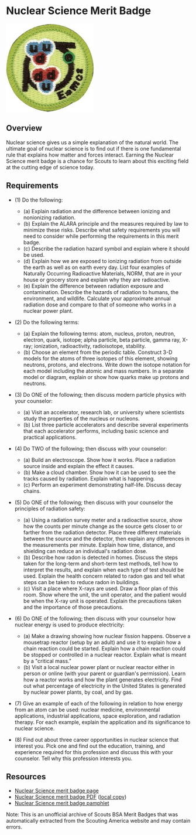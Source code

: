 

# Nuclear Science Merit Badge

![Nuclear Science Merit Badge](images/nuclear-science-merit-badge.jpg)

## Overview



Nuclear science gives us a simple explanation of the natural world. The ultimate goal of nuclear science is to find out if there is one fundamental rule that explains how matter and forces interact. Earning the Nuclear Science merit badge is a chance for Scouts to learn about this exciting field at the cutting edge of science today.

## Requirements

* (1) Do the following:
    * (a) Explain radiation and the difference between ionizing and nonionizing radiation.
    * (b) Explain the ALARA principle and the measures required by law to minimize these risks. Describe what safety requirements you will need to consider while performing the requirements in this merit badge.
    * (c) Describe the radiation hazard symbol and explain where it should be used.
    * (d) Explain how we are exposed to ionizing radiation from outside the earth as well as on earth every day. List four examples of Naturally Occurring Radioactive Materials, NORM, that are in your house or grocery store and explain why they are radioactive.
    * (e) Explain the difference between radiation exposure and contamination. Describe the hazards of radiation to humans, the environment, and wildlife. Calculate your approximate annual radiation dose and compare to that of someone who works in a nuclear power plant.


* (2) Do the following terms:
    * (a) Explain the following terms: atom, nucleus, proton, neutron, electron, quark, isotope; alpha particle, beta particle, gamma ray, X-ray; ionization, radioactivity, radioisotope, stability.
    * (b) Choose an element from the periodic table. Construct 3-D models for the atoms of three isotopes of this element, showing neutrons, protons, and electrons. Write down the isotope notation for each model including the atomic and mass numbers. In a separate model or diagram, explain or show how quarks make up protons and neutrons.


* (3) Do ONE of the following; then discuss modern particle physics with  your counselor:
    * (a) Visit an accelerator, research lab, or university where scientists study the properties of the nucleus or nucleons.
    * (b) List three particle accelerators and describe several experiments that each accelerator performs, including basic science and practical applications.


* (4) Do TWO of the following; then discuss with your counselor:
    * (a) Build an electroscope. Show how it works. Place a radiation source inside and explain the effect it causes.
    * (b) Make a cloud chamber. Show how it can be used to see the tracks caused by radiation. Explain what is happening.
    * (c) Perform an experiment demonstrating half-life. Discuss decay chains.


* (5) Do ONE of the following; then discuss with your counselor the principles of radiation safety:
    * (a) Using a radiation survey meter and a radioactive source, show how the counts per minute change as the source gets closer to or farther from the radiation detector. Place three different materials between the source and the detector, then explain any differences in the measurements per minute. Explain how time, distance, and shielding can reduce an individual's radiation dose.
    * (b) Describe how radon is detected in homes. Discuss the steps taken for the long-term and short-term test methods, tell how to interpret the results, and explain when each type of test should be used. Explain the health concern related to radon gas and tell what steps can be taken to reduce radon in buildings.
    * (c) Visit a place where X-rays are used. Draw a floor plan of this room. Show where the unit, the unit operator, and the patient would be when the X-ray unit is operated. Explain the precautions taken and the importance of those precautions.


* (6) Do ONE of the following; then discuss with your counselor how nuclear energy is used to produce electricity:
    * (a) Make a drawing showing how nuclear fission happens. Observe a mousetrap reactor (setup by an adult) and use it to explain how a chain reaction could be started. Explain how a chain reaction could be stopped or controlled in a nuclear reactor. Explain what is meant by a "critical mass."
    * (b) Visit a local nuclear power plant or nuclear reactor either in person or online (with your parent or guardian's permission). Learn how a reactor works and how the plant generates electricity. Find out what percentage of electricity in the United States is generated by nuclear power plants, by coal, and by gas.


* (7) Give an example of each of the following in relation to how energy from an atom can be used: nuclear medicine, environmental applications, industrial applications, space exploration, and radiation therapy. For each example, explain the application and its significance to nuclear science.
* (8) Find out about three career opportunities in nuclear science that interest you. Pick one and find out the education, training, and experience required for this profession and discuss this with your counselor. Tell why this  profession interests you.


## Resources

- [Nuclear Science merit badge page](https://www.scouting.org/merit-badges/nuclear-science/)
- [Nuclear Science merit badge PDF](https://filestore.scouting.org/filestore/Merit_Badge_ReqandRes/Nuclear_Science.pdf) ([local copy](files/nuclear-science-merit-badge.pdf))
- [Nuclear Science merit badge pamphlet](https://www.scoutshop.org/nuclear-science-merit-badge-pamphlet-660061.html)

Note: This is an unofficial archive of Scouts BSA Merit Badges that was automatically extracted from the Scouting America website and may contain errors.